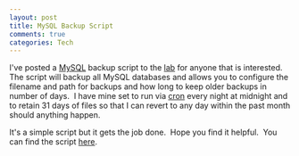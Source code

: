 ```yaml
--- 
layout: post
title: MySQL Backup Script
comments: true
categories: Tech
---
```

I've posted a <a href="http://en.wikipedia.org/wiki/Mysql">MySQL</a> backup script to the <a href="http://cameronstokes.com/lab/">lab</a> for anyone that is interested.  The script will backup all MySQL databases and allows you to configure the filename and path for backups and how long to keep older backups in number of days.  I have mine set to run via <a href="http://en.wikipedia.org/wiki/Cron">cron</a> every night at midnight and to retain 31 days of files so that I can revert to any day within the past month should anything happen.

It's a simple script but it gets the job done.  Hope you find it helpful.  You can find the script <a href="http://lab.cameronstokes.com/bash/mysql-backup/">here</a>.
